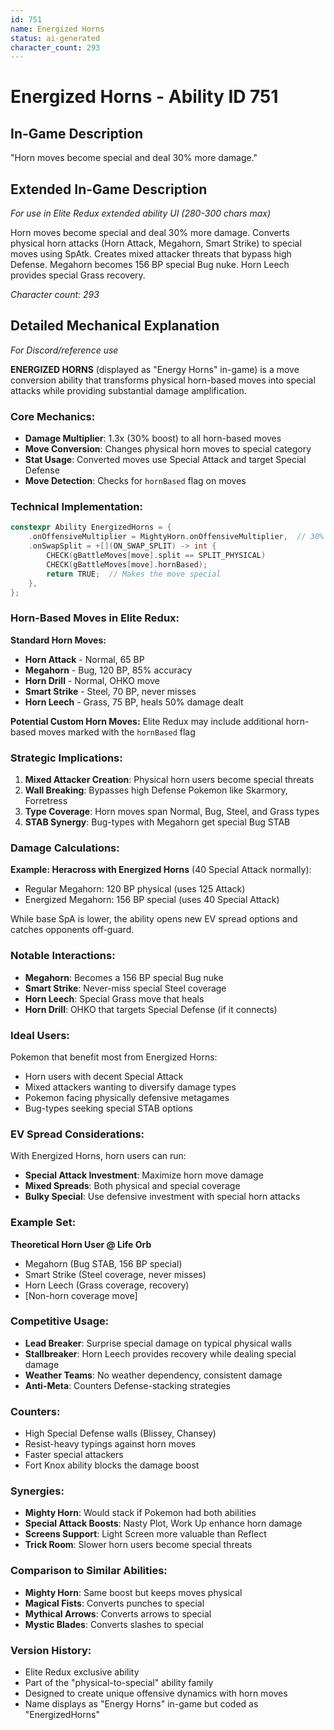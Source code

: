 ```yaml
---
id: 751
name: Energized Horns
status: ai-generated
character_count: 293
---
```


# Energized Horns - Ability ID 751

## In-Game Description
"Horn moves become special and deal 30% more damage."

## Extended In-Game Description
*For use in Elite Redux extended ability UI (280-300 chars max)*

Horn moves become special and deal 30% more damage. Converts physical horn attacks (Horn Attack, Megahorn, Smart Strike) to special moves using SpAtk. Creates mixed attacker threats that bypass high Defense. Megahorn becomes 156 BP special Bug nuke. Horn Leech provides special Grass recovery.

*Character count: 293*

## Detailed Mechanical Explanation
*For Discord/reference use*

**ENERGIZED HORNS** (displayed as "Energy Horns" in-game) is a move conversion ability that transforms physical horn-based moves into special attacks while providing substantial damage amplification.

### Core Mechanics:
- **Damage Multiplier**: 1.3x (30% boost) to all horn-based moves
- **Move Conversion**: Changes physical horn moves to special category
- **Stat Usage**: Converted moves use Special Attack and target Special Defense
- **Move Detection**: Checks for `hornBased` flag on moves

### Technical Implementation:
```c
constexpr Ability EnergizedHorns = {
    .onOffensiveMultiplier = MightyHorn.onOffensiveMultiplier,  // 30% damage boost
    .onSwapSplit = +[](ON_SWAP_SPLIT) -> int {
        CHECK(gBattleMoves[move].split == SPLIT_PHYSICAL)
        CHECK(gBattleMoves[move].hornBased);
        return TRUE;  // Makes the move special
    },
};
```

### Horn-Based Moves in Elite Redux:
**Standard Horn Moves:**
- **Horn Attack** - Normal, 65 BP
- **Megahorn** - Bug, 120 BP, 85% accuracy
- **Horn Drill** - Normal, OHKO move
- **Smart Strike** - Steel, 70 BP, never misses
- **Horn Leech** - Grass, 75 BP, heals 50% damage dealt

**Potential Custom Horn Moves:**
Elite Redux may include additional horn-based moves marked with the `hornBased` flag

### Strategic Implications:
1. **Mixed Attacker Creation**: Physical horn users become special threats
2. **Wall Breaking**: Bypasses high Defense Pokemon like Skarmory, Forretress
3. **Type Coverage**: Horn moves span Normal, Bug, Steel, and Grass types
4. **STAB Synergy**: Bug-types with Megahorn get special Bug STAB

### Damage Calculations:
**Example: Heracross with Energized Horns** (40 Special Attack normally):
- Regular Megahorn: 120 BP physical (uses 125 Attack)
- Energized Megahorn: 156 BP special (uses 40 Special Attack)

While base SpA is lower, the ability opens new EV spread options and catches opponents off-guard.

### Notable Interactions:
- **Megahorn**: Becomes a 156 BP special Bug nuke
- **Smart Strike**: Never-miss special Steel coverage
- **Horn Leech**: Special Grass move that heals
- **Horn Drill**: OHKO that targets Special Defense (if it connects)

### Ideal Users:
Pokemon that benefit most from Energized Horns:
- Horn users with decent Special Attack
- Mixed attackers wanting to diversify damage types
- Pokemon facing physically defensive metagames
- Bug-types seeking special STAB options

### EV Spread Considerations:
With Energized Horns, horn users can run:
- **Special Attack Investment**: Maximize horn move damage
- **Mixed Spreads**: Both physical and special coverage
- **Bulky Special**: Use defensive investment with special horn attacks

### Example Set:
**Theoretical Horn User @ Life Orb**
- Megahorn (Bug STAB, 156 BP special)
- Smart Strike (Steel coverage, never misses)
- Horn Leech (Grass coverage, recovery)
- [Non-horn coverage move]

### Competitive Usage:
- **Lead Breaker**: Surprise special damage on typical physical walls
- **Stallbreaker**: Horn Leech provides recovery while dealing special damage
- **Weather Teams**: No weather dependency, consistent damage
- **Anti-Meta**: Counters Defense-stacking strategies

### Counters:
- High Special Defense walls (Blissey, Chansey)
- Resist-heavy typings against horn moves
- Faster special attackers
- Fort Knox ability blocks the damage boost

### Synergies:
- **Mighty Horn**: Would stack if Pokemon had both abilities
- **Special Attack Boosts**: Nasty Plot, Work Up enhance horn damage
- **Screens Support**: Light Screen more valuable than Reflect
- **Trick Room**: Slower horn users become special threats

### Comparison to Similar Abilities:
- **Mighty Horn**: Same boost but keeps moves physical
- **Magical Fists**: Converts punches to special
- **Mythical Arrows**: Converts arrows to special
- **Mystic Blades**: Converts slashes to special

### Version History:
- Elite Redux exclusive ability
- Part of the "physical-to-special" ability family
- Designed to create unique offensive dynamics with horn moves
- Name displays as "Energy Horns" in-game but coded as "EnergizedHorns"